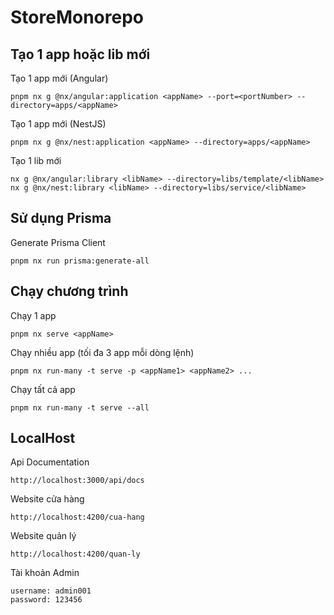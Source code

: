 # StoreMonorepo

## Tạo 1 app hoặc lib mới

Tạo 1 app mới (Angular)

```
pnpm nx g @nx/angular:application <appName> --port=<portNumber> --directory=apps/<appName>
```

Tạo 1 app mới (NestJS)

```
pnpm nx g @nx/nest:application <appName> --directory=apps/<appName>
```

Tạo 1 lib mới

```
nx g @nx/angular:library <libName> --directory=libs/template/<libName>
nx g @nx/nest:library <libName> --directory=libs/service/<libName>
```

## Sử dụng Prisma

Generate Prisma Client

```
pnpm nx run prisma:generate-all
```

## Chạy chương trình

Chạy 1 app

```
pnpm nx serve <appName>
```

Chạy nhiều app (tối đa 3 app mỗi dòng lệnh)

```
pnpm nx run-many -t serve -p <appName1> <appName2> ...
```

Chạy tất cả app

```
pnpm nx run-many -t serve --all
```

## LocalHost

Api Documentation

```
http://localhost:3000/api/docs
```

Website cửa hàng

```
http://localhost:4200/cua-hang
```

Website quản lý

```
http://localhost:4200/quan-ly
```

Tài khoản Admin

```
username: admin001
password: 123456
```
